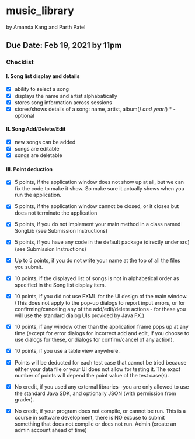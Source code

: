 # music_library
 
by Amanda Kang and Parth Patel

## Due Date: Feb 19, 2021 by 11pm

### Checklist
#### I. Song list display and details
- [X] ability to select a song
- [X] displays the name and artist alphabatically
- [X] stores song information across sessions
- [X] stores/shows details of a song: name, artist, album(*) and year(*)    * - optional

#### II. Song Add/Delete/Edit
- [X] new songs can be added
- [X] songs are editable 
- [X] songs are deletable

#### III. Point deduction
- [X] 5 points, if the application window does not show up at all, but we can fix the code to make it show. So make sure it actually shows when you run the application.
- [X] 5 points, if the application window cannot be closed, or it closes but does not terminate the application
- [X] 5 points, if you do not implement your main method in a class named SongLib (see Submission Instructions)
- [X] 5 points, if you have any code in the default package (directly under src) (see Submission Instructions)
- [X] Up to 5 points, if you do not write your name at the top of all the files you submit.
- [X] 10 points, if the displayed list of songs is not in alphabetical order as specified in the Song list display item.
- [X] 10 points, if you did not use FXML for the UI design of the main window. (This does not apply to the pop-up dialogs to report input errors, or for confirming/canceling any of the add/edit/delete actions - for these you will use the standard dialog UIs provided by Java FX.)
- [X] 10 points, if any window other than the application frame pops up at any time (except for error dialogs for incorrect add and edit, if you choose to use dialogs for these, or dialogs for confirm/cancel of any action).
- [X] 10 points, if you use a table view anywhere.
- [X] Points will be deducted for each test case that cannot be tried because either your data file or your UI does not allow for testing it. The exact number of points will depend the point value of the test case(s).
- [X] No credit, if you used any external libraries--you are only allowed to use the standard Java SDK, and optionally JSON (with permission from grader).
- [X] No credit, if your program does not compile, or cannot be run. This is a course in software development, there is NO excuse to submit something that does not compile or does not run. Admin (create an admin account ahead of time)


